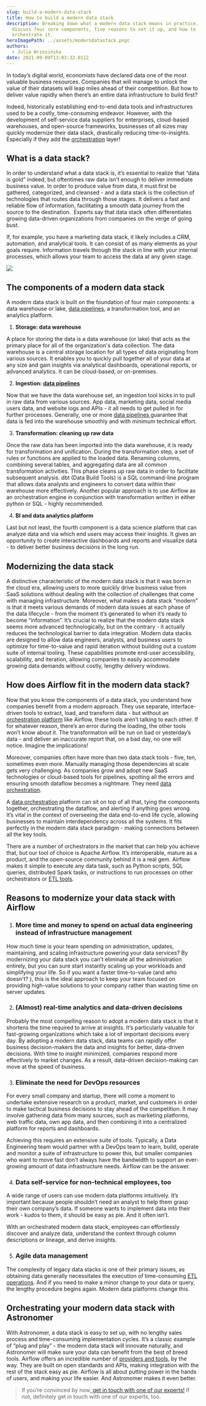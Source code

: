 ```yaml
---
slug: build-a-modern-data-stack
title: How to build a modern data stack
description: Breaking down what a modern data stack means in practice. We
  discuss four core components, five reasons to set it up, and how to
  orchestrate it.
heroImagePath: ../assets/moderndatastack.pngc
authors:
  - Julia Wrzosińska
date: 2021-09-09T13:03:32.011Z
---
```

In today’s digital world, economists have declared data one of the most valuable business resources. Companies that will manage to unlock the value of their datasets will leap miles ahead of their competition. But how to deliver value rapidly when there’s an entire data infrastructure to build first? 

Indeed, historically establishing end-to-end data tools and infrastructures used to be a costly, time-consuming endeavor. However, with the development of self-service data suppliers for enterprises, cloud-based warehouses, and open-source frameworks, businesses of all sizes may quickly modernize their data stack, drastically reducing time-to-insights. Especially if they add the [orchestration](https://www.astronomer.io/blog/what-is-data-orchestration) layer!

## What is a data stack?



In order to understand what a data stack is, it’s essential to realize that “data is gold” indeed, but oftentimes raw data isn’t enough to deliver immediate business value. In order to produce value from data, it must first be gathered, categorized, and cleansed - and a data stack is the collection of technologies that routes data through those stages. It delivers a fast and reliable flow of information, facilitating a smooth data journey from the source to the destination.  Experts say that data stack often differentiates growing data-driven organizations from companies on the verge of going bust.



If, for example, you have a marketing data stack, it likely includes a CRM, automation, and analytical tools. It can consist of as many elements as your goals require. Information travels through the stack in line with your internal processes, which allows your team to access the data at any given stage. 

![](https://lh5.googleusercontent.com/bivonc4YBMkJunUwD4VrAFpnb_SJZfrQrF57htDZf-g2pdGa5Jeeh3TyCxN2RjgWhEJalZbN9HqOg-lM4rM8IlYtdsLLl-xCrOsTdTl8ID9JCJ3qFBC0oj7jm0rgA09DBKuMPNcz=s0)

## The components of a modern data stack

A modern data stack is built on the foundation of four main components: a data warehouse or lake, [data pipelines](https://www.astronomer.io/blog/data-pipeline), a transformation tool, and an analytics platform. 



1. **Storage: data warehouse** 

A place for storing the data is a data warehouse (or lake) that acts as the primary place for all of the organization's data collection. The data warehouse is a central storage location for all types of data originating from various sources. It enables you to quickly pull together all of your data at any size and gain insights via analytical dashboards, operational reports, or advanced analytics. It can be cloud-based, or on-premises.



2. **Ingestion: [data pipelines](https://www.astronomer.io/blog/data-pipeline)**



Now that we have the data warehouse set, an ingestion tool kicks in to pull in raw data from various sources. App data, marketing data, social media users data, and website logs and APIs - it all needs to get pulled in for further processes. Generally, one or more [data pipelines ](https://www.astronomer.io/blog/data-pipeline)guarantee that data is fed into the warehouse smoothly and with minimum technical effort. 



3. **Transformation: cleaning up raw data**



Once the raw data has been imported into the data warehouse, it is ready for transformation and unification. During the transformation step, a set of rules or functions are applied to the loaded data. Renaming columns, combining several tables, and aggregating data are all common transformation activities. This phase cleans up raw data in order to facilitate subsequent analysis. dbt (Data Build Tools) is a SQL command-line program that allows data analysts and engineers to convert data within their warehouse more effectively. Another popular approach is to use Airflow as an orchestration engine in conjunction with transformation written in either python or SQL - highly recommended.



4. **BI and data analytics platform**



Last but not least, the fourth component is a data science platform that can analyze data and via which end users may access their insights. It gives an opportunity to create interactive dashboards and reports and visualize data - to deliver better business decisions in the long run.



## Modernizing the data stack



A distinctive characteristic of the modern data stack is that it was born in the cloud era, allowing users to more quickly drive business value from SaaS solutions without dealing with the collection of challenges that come with managing infrastructure. Moreover, what makes a data stack “modern” is that it meets various demands of modern data issues at each phase of the data lifecycle - from the moment it’s generated to when it’s ready to become “information”. It’s crucial to realize that the modern data stack seems more advanced technologically, but on the contrary - it actually reduces the technological barrier to data integration. Modern data stacks are designed to allow data engineers, analysts, and business users to optimize for time-to-value and rapid iteration without building out a custom suite of internal tooling. These capabilities promote end-user accessibility, scalability, and iteration, allowing companies to easily accommodate growing data demands without costly, lengthy delivery windows.



## How does Airflow fit in the modern data stack?



Now that you know the components of a data stack, you understand how companies benefit from a modern approach. They use separate, interface-driven tools to extract, load, and transform data - but without an [orchestration platform](https://www.astronomer.io/blog/what-is-data-orchestration) like Airflow, these tools aren’t talking to each other. If for whatever reason, there’s an error during the loading, the other tools won’t know about it. The transformation will be run on bad or yesterday’s data - and deliver an inaccurate report that, on a bad day, no one will notice. Imagine the implications!



Moreover, companies often have more than two data stack tools - five, ten, sometimes even more. Manually managing those dependencies at scale gets very challenging. As companies grow and adopt new SaaS technologies or cloud-based tools for pipelines, spotting all the errors and ensuring smooth dataflow becomes a nightmare. They need [data orchestration](https://www.astronomer.io/blog/what-is-data-orchestration).



A [data orchestration](https://www.astronomer.io/blog/what-is-data-orchestration) platform can sit on top of all that, tying the components together, orchestrating the dataflow, and alerting if anything goes wrong. It’s vital in the context of overseeing the data end-to-end life cycle, allowing businesses to maintain interdependency across all the systems. It fits perfectly in the modern data stack paradigm - making connections between all the key tools. 



There are a number of orchestrators in the market that can help you achieve that, but our tool of choice is Apache Airflow. It’s interoperable, mature as a product, and the open-source community behind it is a real gem. Airflow makes it simple to execute any data task, such as Python scripts, SQL queries, distributed Spark tasks, or instructions to run processes on other orchestrators or [ETL tools](https://www.astronomer.io/blog/build-an-etl-process).



## Reasons to modernize your data stack with Airflow

1. ### More time and money to spend on actual data engineering instead of infrastructure management

How much time is your team spending on administration, updates, maintaining, and scaling infrastructure powering your data services? By modernizing your data stack you can’t eliminate all the administration entirely, but you can sure start instantly scaling up your workloads and simplifying your life. So if you want a faster time-to-value (and who doesn't? ), this is the ideal approach to keep your team focused on providing high-value solutions to your company rather than wasting time on server updates.

2. ### (Almost) real-time analytics and data-driven decisions

Probably the most compelling reason to adopt a modern data stack is that it shortens the time required to arrive at insights. It’s particularly valuable for fast-growing organizations which take a lot of important decisions every day. By adopting a modern data stack, data teams can rapidly offer business decision-makers the data and insights for better, data-driven decisions. With time to insight minimized, companies respond more effectively to market changes. As a result, data-driven decision-making can move at the speed of business.

3. ### Eliminate the need for DevOps resources

For every small company and startup, there will come a moment to undertake extensive research on a product, market, and customers in order to make tactical business decisions to stay ahead of the competition. It may involve gathering data from many sources, such as marketing platforms, web traffic data, own app data, and then combining it into a centralized platform for reports and dashboards.



Achieving this requires an extensive suite of tools. Typically, a Data Engineering team would partner with a DevOps team to learn, build, operate and monitor a suite of infrastructure to power this, but smaller companies who want to move fast don’t always have the bandwidth to support an ever-growing amount of data infrastructure needs. Airflow can be the answer.



4. ### Data self-service for non-technical employees, too

A wide range of users can use modern data platforms intuitively. It’s important because people shouldn’t need an analyst to help them grasp their own company’s data. If someone wants to implement data into their work - kudos to them, it should be easy as pie. And it often isn’t. 

With an orchestrated modern data stack, employees can effortlessly discover and analyze data, understand the context through column descriptions or lineage, and derive insights.

5. ### Agile data management

The complexity of legacy data stacks is one of their primary issues, as obtaining data generally necessitates the execution of time-consuming [ETL operations](https://www.astronomer.io/blog/build-an-etl-process). And if you need to make a minor change to your data or query, the lengthy procedure begins again. Modern data platforms change this.



## Orchestrating your modern data stack with Astronomer

With Astronomer, a data stack is easy to set up, with no lengthy sales process and time-consuming implementation cycles. It’s a classic example of “plug and play” - the modern data stack will innovate naturally, and Astronomer will make sure your data can benefit from the best of breed tools. Airflow offers an incredible number of [providers and tools](https://registry.astronomer.io/providers/), by the way. They are built on open standards and APIs, making integration with the rest of the stack easy as pie. Airflow is all about putting power in the hands of users, and making your life easier. And Astronomer makes it even better.

> If you’re convinced by now,[ get in touch with one of our experts!](https://www.astronomer.io/get-astronomer) If not, definitely get in touch with one of our experts, too.